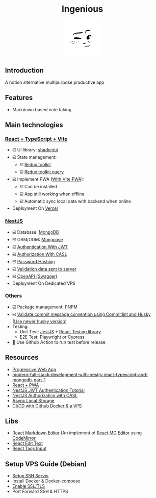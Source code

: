 <h1 align="center">
  Ingenious
</h1>
<p align="center">
  <img src="./react/public/pwa-512x512.png" width="120" alt="Ingenious Logo" />
</p>

## Introduction

A notion alternative multipurpose productive app

## Features

- Markdown based note taking

## Main technologies

### [React + TypeScript + Vite](https://vitejs.dev/guide/)

- ☑️ UI library: [shadcn/ui](https://ui.shadcn.com/)
- ☑️ State management:
  - ☑️ [Redux toolkit](https://redux-toolkit.js.org/introduction/getting-started)
  - ☑️ [Redux toolkit query](https://redux-toolkit.js.org/rtk-query/overview)
- ☑️ Implement PWA ([With Vite PWA](https://vite-pwa-org.netlify.app/guide/)):
  - ☑️ Can be installed
  - ☑️ App still working when offline
  - ☑️ Automatic sync local data with backend when online
- Deployment On [Vercel](https://vercel.com/)

### [NestJS](https://docs.nestjs.com/)

- ☑️ Database: [MongoDB](https://www.mongodb.com/docs/manual/)
- ☑️ ORM/ODM: [Mongoose](https://docs.nestjs.com/techniques/mongodb)
- ☑️ [Authentication With JWT](https://docs.nestjs.com/security/authentication)
- ☑️ [Authorization With CASL](https://docs.nestjs.com/security/authorization)
- ☑️ [Password Hashing](https://docs.nestjs.com/security/encryption-and-hashing)
- ☑️ [Validation data sent to server](https://docs.nestjs.com/techniques/validation)
- ☑️ [OpenAPI (Swagger)](https://docs.nestjs.com/openapi/introduction)
- Deployment On Dedicated VPS

### Others

- ☑️ Package management: [PNPM](https://pnpm.io/)
- ☑️ [Validate commit message convention using Commitlint and Husky](https://dev.to/omarzi/how-to-validate-commit-message-convention-using-commitlint-and-husky-aaa) ([Use newer husky version](https://typicode.github.io/husky/migrate-from-v4.html))
- Testing:
  - Unit Test: [JestJS](https://jestjs.io/docs/getting-started) + [React Testing library](https://jestjs.io/docs/tutorial-react)
  - E2E Test: Playwright or Cypress
- 🚧 Use Github Action to run test before release

## Resources

- [Progressive Web App](https://web.dev/explore/progressive-web-apps)
- [modern-full-stack-development-with-nestjs-react-typescript-and-mongodb-part-1](https://auth0.com/blog/modern-full-stack-development-with-nestjs-react-typescript-and-mongodb-part-1/)
- [React + PWA](https://www.saurabhmisra.dev/setup-react-pwa-using-vite/)
- [NestJS JWT Authentication Tutorial](https://www.youtube.com/watch?v=EFDUvzJT_wI)
- [NestJS Authorization with CASL](https://www.youtube.com/watch?v=1pPjCX0FHco)
- [Async Local Storage](https://papooch.github.io/nestjs-cls/introduction/quick-start)
- [CI/CD with Github Docker & a VPS](https://omasuaku.medium.com/ci-cd-with-github-docker-a-vps-687a00e552af)

## Libs

- [React Markdown Editor](https://github.com/uiwjs/react-markdown-editor) (An implement of [React MD Editor](https://github.com/uiwjs/react-md-editor) using [CodeMirror](https://codemirror.net/)
- [React Edit Text](https://www.npmjs.com/package/react-edit-text)
- [React Tags Input](https://www.npmjs.com/package/react-tagsinput)

## Setup VPS Guide (Debian)

- [Setup SSH Server](https://wiki.debian.org/SSH)
- [Install Docker & Docker-compose](https://docs.docker.com/engine/install/debian/)
- [Enable SSL/TLS](https://www.server-world.info/en/note?os=Debian_12&p=nginx&f=3)
- Port Forward SSH & HTTPS
